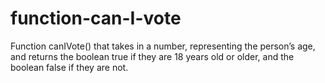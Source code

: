 # function-can-I-vote

Function canIVote() that takes in a number, representing the person’s age, and returns the boolean true if they are 18 years old or older, and the boolean false if they are not.
